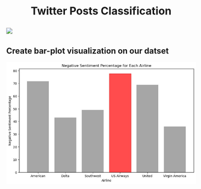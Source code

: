 # <p align="center"><b>Twitter Posts Classification</b></p>
![](https://www.digitaltrends.com/wp-content/uploads/2023/07/x-twitter.jpg?resize=1200%2C630&p=1)
## Create bar-plot visualization on our datset
![](Bar_Plot.jpg)
